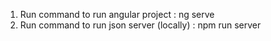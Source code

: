 1. Run command to run angular project : ng serve
2. Run command to run json server (locally) : npm run server 